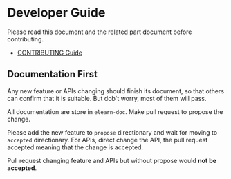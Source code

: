 Developer Guide
================

Please read this document and the related part document before contributing.

- [CONTRIBUTING Guide](CONTRIBUTING.md)

Documentation First
-------------------
Any new feature or APIs changing should finish its document,
so that others can confirm that it is suitable.
But dob't worry, most of them will pass.

All documentation are store in `elearn-doc`.
Make pull request to propose the change.

Please add the new feature to `propose` directionary and wait for moving to `accepted` directionary.
For APIs, direct change the API, the pull request accepted meaning that the change is accepted.

Pull request changing feature and APIs but without propose would **not be accepted**.


